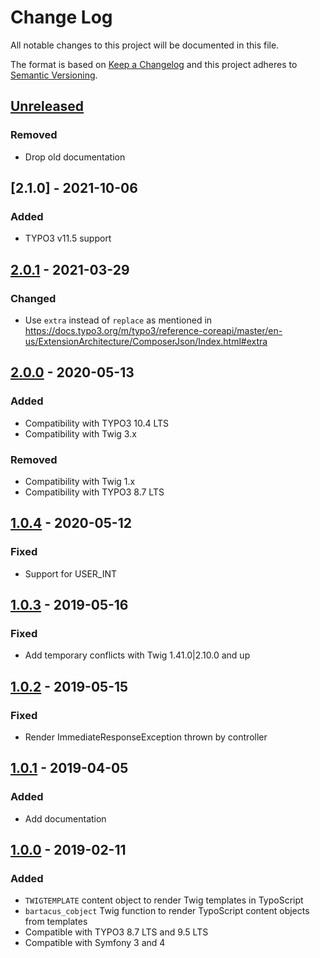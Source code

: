 # Change Log
All notable changes to this project will be documented in this file.

The format is based on [Keep a Changelog](http://keepachangelog.com/) 
and this project adheres to [Semantic Versioning](http://semver.org/).

## [Unreleased]

### Removed
- Drop old documentation

## [2.1.0] - 2021-10-06
### Added
- TYPO3 v11.5 support

## [2.0.1] - 2021-03-29
### Changed
- Use `extra` instead of `replace` as mentioned in https://docs.typo3.org/m/typo3/reference-coreapi/master/en-us/ExtensionArchitecture/ComposerJson/Index.html#extra

## [2.0.0] - 2020-05-13
### Added
- Compatibility with  TYPO3 10.4 LTS 
- Compatibility with Twig 3.x
### Removed
- Compatibility with Twig 1.x
- Compatibility with TYPO3 8.7 LTS

## [1.0.4] - 2020-05-12
### Fixed
- Support for USER_INT

## [1.0.3] - 2019-05-16
### Fixed
- Add temporary conflicts with Twig 1.41.0|2.10.0 and up

## [1.0.2] - 2019-05-15
### Fixed
- Render ImmediateResponseException thrown by controller

## [1.0.1] - 2019-04-05
### Added
- Add documentation

## [1.0.0] - 2019-02-11
### Added
- `TWIGTEMPLATE` content object to render Twig templates in TypoScript
- `bartacus_cobject` Twig function to render TypoScript content objects from templates
- Compatible with TYPO3 8.7 LTS and 9.5 LTS
- Compatible with Symfony 3 and 4

[Unreleased]: https://github.com/Bartacus/BartacusPlatformshBundle/compare/2.1.0...HEAD
[2.0.1]: https://github.com/Bartacus/BartacusPlatformshBundle/compare/2.0.1...2.1.0
[2.0.1]: https://github.com/Bartacus/BartacusPlatformshBundle/compare/2.0.0...2.0.1
[2.0.0]: https://github.com/Bartacus/BartacusPlatformshBundle/compare/1.0.4...2.0.0
[1.0.4]: https://github.com/Bartacus/BartacusPlatformshBundle/compare/1.0.3...1.0.4
[1.0.3]: https://github.com/Bartacus/BartacusPlatformshBundle/compare/1.0.2...1.0.3
[1.0.2]: https://github.com/Bartacus/BartacusPlatformshBundle/compare/1.0.1...1.0.2
[1.0.1]: https://github.com/Bartacus/BartacusPlatformshBundle/compare/1.0.0...1.0.1
[1.0.0]: https://github.com/Bartacus/BartacusPlatformshBundle/compare/232cdda0...1.0.0

